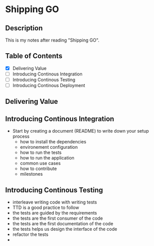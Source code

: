 # Shipping GO

## Description

This is my notes after reading "Shipping GO".

## Table of Contents

- [x] Delivering Value
- [ ] Introducing Continous Integration
- [ ] Introducing Continous Testing
- [ ] Introducing Continous Deployment

## Delivering Value

## Introducing Continous Integration

- Start by creating a document (README) to write down your setup process
  - how to install the dependencies
  - environement configuration
  - how to run the tests
  - how to run the application
  - common use cases
  - how to contribute
  - milestones

## Introducing Continous Testing

- interleave writing code with writing tests
- TTD is a good practice to follow
- the tests are guided by the requirements
- the tests are the first consumer of the code
- the tests are the first documentation of the code
- the tests helps us design the interface of the code
- refactor the tests
-
